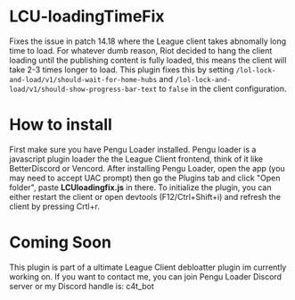 # LCU-loadingTimeFix
Fixes the issue in patch 14.18 where the League client takes abnomally long time to load. For whatever dumb reason, Riot decided to hang the client loading until the publishing content is fully loaded, this means the client will take 2-3 times longer to load. This plugin fixes this by setting `/lol-lock-and-load/v1/should-wait-for-home-hubs` and `/lol-lock-and-load/v1/should-show-progress-bar-text` to `false` in the client configuration.
# How to install
First make sure you have Pengu Loader installed. Pengu loader is a javascript plugin loader the the League Client frontend, think of it like BetterDiscord or Vencord. After installing Pengu Loader, open the app (you may need to accept UAC prompt) then go the Plugins tab and click "Open folder", paste **LCUloadingfix.js** in there. To initialize the plugin, you can either restart the client or open devtools (F12/Ctrl+Shift+i) and refresh the client by pressing Crtl+r.
# Coming Soon
This plugin is part of a ultimate League Client debloatter plugin im currently working on. If you want to contact me, you can join Pengu Loader Discord server or my Discord handle is: c4t_bot

